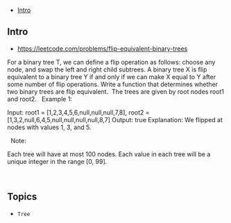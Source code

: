 - [Intro](#intro)

## Intro

- https://leetcode.com/problems/flip-equivalent-binary-trees

For a binary tree T, we can define a flip operation as follows: choose any node, and swap the left and right child subtrees.
A binary tree X is flip equivalent to a binary tree Y if and only if we can make X equal to Y after some number of flip operations.
Write a function that determines whether two binary trees are flip equivalent.  The trees are given by root nodes root1 and root2.
 
Example 1:

Input: root1 = [1,2,3,4,5,6,null,null,null,7,8], root2 = [1,3,2,null,6,4,5,null,null,null,null,8,7]
Output: true
Explanation: We flipped at nodes with values 1, 3, and 5.


 
Note:

Each tree will have at most 100 nodes.
Each value in each tree will be a unique integer in the range [0, 99].


 



## Topics

- `Tree`


